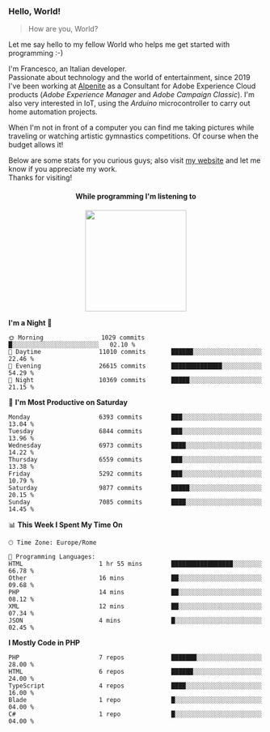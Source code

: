 ### Hello, World!

> How are you, World?

Let me say hello to my fellow World who helps me get started with programming :-)

I'm Francesco, an Italian developer.  
Passionate about technology and the world of entertainment, since 2019 I've been working at [Alpenite](https://www.alpenite.com) as a Consultant for Adobe Experience Cloud products (*Adobe Experience Manager* and *Adobe Campaign Classic*). I'm also very interested in IoT, using the *Arduino* microcontroller to carry out home automation projects.

When I'm not in front of a computer you can find me taking pictures while traveling or watching artistic gymnastics competitions. Of course when the budget allows it!

Below are some stats for you curious guys; also visit [my website](https://www.francescorega.eu) and let me know if you appreciate my work.  
Thanks for visiting!

<div align="center">
  <h4>While programming I'm listening to</h4>
  <a href="https://apps.francescorega.eu/now-playing/11147232609" target="_blank"><img src="https://apps.francescorega.eu/now-playing/11147232609" width="200"></a>
</div>

<!--START_SECTION:waka-->
**I'm a Night 🦉** 

```text
🌞 Morning                1029 commits        █░░░░░░░░░░░░░░░░░░░░░░░░   02.10 % 
🌆 Daytime                11010 commits       ██████░░░░░░░░░░░░░░░░░░░   22.46 % 
🌃 Evening                26615 commits       ██████████████░░░░░░░░░░░   54.29 % 
🌙 Night                  10369 commits       █████░░░░░░░░░░░░░░░░░░░░   21.15 % 
```
📅 **I'm Most Productive on Saturday** 

```text
Monday                   6393 commits        ███░░░░░░░░░░░░░░░░░░░░░░   13.04 % 
Tuesday                  6844 commits        ███░░░░░░░░░░░░░░░░░░░░░░   13.96 % 
Wednesday                6973 commits        ████░░░░░░░░░░░░░░░░░░░░░   14.22 % 
Thursday                 6559 commits        ███░░░░░░░░░░░░░░░░░░░░░░   13.38 % 
Friday                   5292 commits        ███░░░░░░░░░░░░░░░░░░░░░░   10.79 % 
Saturday                 9877 commits        █████░░░░░░░░░░░░░░░░░░░░   20.15 % 
Sunday                   7085 commits        ████░░░░░░░░░░░░░░░░░░░░░   14.45 % 
```


📊 **This Week I Spent My Time On** 

```text
🕑︎ Time Zone: Europe/Rome

💬 Programming Languages: 
HTML                     1 hr 55 mins        █████████████████░░░░░░░░   66.78 % 
Other                    16 mins             ██░░░░░░░░░░░░░░░░░░░░░░░   09.68 % 
PHP                      14 mins             ██░░░░░░░░░░░░░░░░░░░░░░░   08.12 % 
XML                      12 mins             ██░░░░░░░░░░░░░░░░░░░░░░░   07.34 % 
JSON                     4 mins              █░░░░░░░░░░░░░░░░░░░░░░░░   02.45 % 
```

**I Mostly Code in PHP** 

```text
PHP                      7 repos             ███████░░░░░░░░░░░░░░░░░░   28.00 % 
HTML                     6 repos             ██████░░░░░░░░░░░░░░░░░░░   24.00 % 
TypeScript               4 repos             ████░░░░░░░░░░░░░░░░░░░░░   16.00 % 
Blade                    1 repo              █░░░░░░░░░░░░░░░░░░░░░░░░   04.00 % 
C#                       1 repo              █░░░░░░░░░░░░░░░░░░░░░░░░   04.00 % 
```




<!--END_SECTION:waka-->
